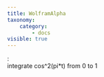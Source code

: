 ```yaml
---
title: WolframAlpha
taxonomy:
    category:
        - docs
visible: true
---
```



:  
integrate cos^2(pi*t) from 0 to 1